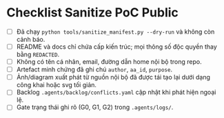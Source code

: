 # Checklist Sanitize PoC Public

- [ ] Đã chạy `python tools/sanitize_manifest.py --dry-run` và không còn cảnh báo.
- [ ] README và docs chỉ chứa cấp kiến trúc; mọi thông số độc quyền thay bằng `REDACTED`.
- [ ] Không có tên cá nhân, email, đường dẫn home nội bộ trong repo.
- [ ] Artefact minh chứng đã ghi chú `author`, `aa_id`, `purpose`.
- [ ] Ảnh/diagram xuất phát từ nguồn nội bộ đã được tái tạo lại dưới dạng công khai hoặc svg tối giản.
- [ ] Backlog `.agents/backlog/conflicts.yaml` cập nhật khi phát hiện ngoại lệ.
- [ ] Gate trạng thái ghi rõ (G0, G1, G2) trong `.agents/logs/`.
